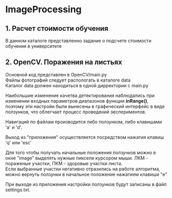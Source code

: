 # ImageProcessing

## 1. Расчет стоимости обучения

В данном каталоге представленно задание о подсчете стоимости обучения в университете

## 2. OpenCV. Поражения на листьях

Основной код представлен в OpenCV/main.py</br>
Файлы фотографий следует распологать в каталоге data</br>
Каталог data должен находиться в одной дирректории с main.py

Наибольшие изменение качетва детектирования наблюдались при изменении входных параметров диапазонов функции **inRange()**, поэтому эти настройи были вынесены в графический интерфейс в виде ползунков, что облегчает процесс проведений эеспериментов. 

Навигаций по файлам производится либо ползунком, либо клавишами 'a' и 'd'.

Выход из "приложения" осуществляется посредством нажатия клавиш 'q' или 'esc'

Для того чтобы получать начальные положения ползунков можно в окне "image" выделять нужные пиксели курсором мыши. ЛКМ - пораженые участки, ПКМ - здоровые участки листа.</br>
Если выбранные участки негативно отразились на работе алгоритма, можно вернуть ползунки в начальное положение нажатием клавиши "e"

При выходе из приложения настройки ползунков будут записаны в файл settings.txt.

